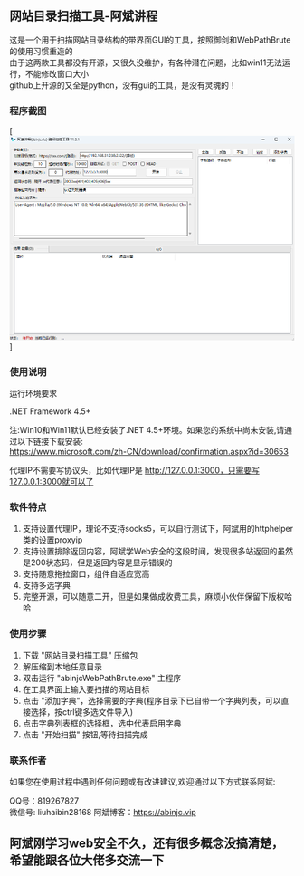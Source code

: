 ## 网站目录扫描工具-阿斌讲程
这是一个用于扫描网站目录结构的带界面GUI的工具，按照御剑和WebPathBrute的使用习惯重造的   
由于这两款工具都没有开源，又很久没维护，有各种潜在问题，比如win11无法运行，不能修改窗口大小   
github上开源的又全是python，没有gui的工具，是没有灵魂的！

### 程序截图
[![运行](runtime.png)]



### 使用说明
运行环境要求

.NET Framework 4.5+

注:Win10和Win11默认已经安装了.NET 4.5+环境。如果您的系统中尚未安装,请通过以下链接下载安装:   
<https://www.microsoft.com/zh-CN/download/confirmation.aspx?id=30653>

代理IP不需要写协议头，比如代理IP是 http://127.0.0.1:3000，只需要写127.0.0.1:3000就可以了
### 软件特点
1. 支持设置代理IP，理论不支持socks5，可以自行测试下，阿斌用的httphelper类的设置proxyip   
2. 支持设置排除返回内容，阿斌学Web安全的这段时间，发现很多站返回的虽然是200状态码，但是返回内容是显示错误的
3. 支持随意拖拉窗口，组件自适应宽高
4. 支持多选字典
5. 完整开源，可以随意二开，但是如果做成收费工具，麻烦小伙伴保留下版权哈哈

### 使用步骤

1. 下载 "网站目录扫描工具" 压缩包  
2. 解压缩到本地任意目录   
3. 双击运行 "abinjcWebPathBrute.exe" 主程序   
4. 在工具界面上输入要扫描的网站目标   
5. 点击 "添加字典"，选择需要的字典(程序目录下已自带一个字典列表，可以直接选择，按ctrl键多选文件导入)
6. 点击字典列表框的选择框，选中代表启用字典
7. 点击 "开始扫描" 按钮,等待扫描完成   

### 联系作者   
如果您在使用过程中遇到任何问题或有改进建议,欢迎通过以下方式联系阿斌:

QQ号：819267827   
微信号: liuhaibin28168
阿斌博客：<https://abinjc.vip>

## 阿斌刚学习web安全不久，还有很多概念没搞清楚，希望能跟各位大佬多交流一下